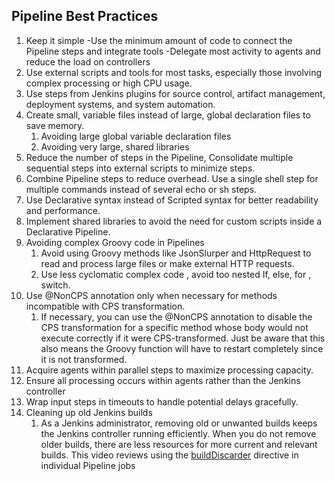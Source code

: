## Pipeline Best Practices

1. Keep it simple
   -Use the minimum amount of code to connect the Pipeline steps and integrate tools
   -Delegate most activity to agents and reduce the load on controllers
2. Use external scripts and tools for most tasks, especially those involving complex processing or high CPU usage.
3. Use steps from Jenkins plugins for source control, artifact management, deployment systems, and system automation.
4. Create small, variable files instead of large, global declaration files to save memory.
    1. Avoiding large global variable declaration files
    2. Avoiding very large, shared libraries
5. Reduce the number of steps in the Pipeline, Consolidate multiple sequential steps into external scripts to minimize steps.
7. Combine Pipeline steps to reduce overhead. Use a single shell step for multiple commands instead of several echo or sh steps.
8. Use Declarative syntax instead of Scripted syntax for better readability and performance.
9. Implement shared libraries to avoid the need for custom scripts inside a Declarative Pipeline.
10. Avoiding complex Groovy code in Pipelines
    1. Avoid using Groovy methods like JsonSlurper and HttpRequest to read and process large files or make external HTTP requests.
    2. Use less cyclomatic complex code , avoid too nested If, else, for , switch.
11. Use @NonCPS annotation only when necessary for methods incompatible with CPS transformation.
    1. If necessary, you can use the @NonCPS annotation to disable the CPS transformation for a specific method whose body would not execute correctly if it were CPS-transformed. Just be aware that this also means the Groovy function will have to restart completely since it is not transformed.
12. Acquire agents within parallel steps to maximize processing capacity.
13. Ensure all processing occurs within agents rather than the Jenkins controller
14. Wrap input steps in timeouts to handle potential delays gracefully.
15. Cleaning up old Jenkins builds
    1. As a Jenkins administrator, removing old or unwanted builds keeps the Jenkins controller running efficiently. When you do not remove older builds, there are less resources for more current and relevant builds. This video reviews using the [buildDiscarder](https://www.jenkins.io/doc/book/pipeline/syntax/"%20\l%20"options) directive in individual Pipeline jobs
